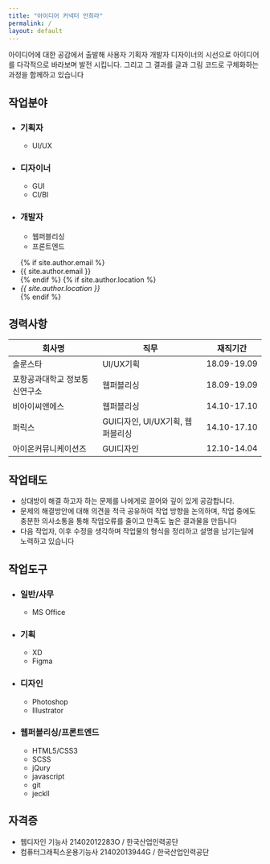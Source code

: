 ```yaml
---
title: "아이디어 커넥터 안희라"
permalink: / 
layout: default
---
```

<section class="intro">
  <article>
    아이디어에 대한 공감에서 출발해 사용자 기획자 개발자 디자이너의 시선으로 아이디어를 다각적으로 바라보며 발전 시킵니다.
    그리고 그 결과를 글과 그림 코드로 구체화하는 과정을 함께하고 있습니다
  </article>
  <div class="service">
    <h2>작업분야</h2>
    <ul>
      <li>
        <h3>기획자</h3>
        <ul>
          <li>UI/UX </li>
        </ul>
      </li>
      <li>
        <h3>디자이너</h3>
        <ul>
          <li>GUI</li>
          <li>CI/BI</li>
        </ul>
      </li>
      <li>
        <h3>개발자</h3>
        <ul>
          <li>웹퍼블리싱</li>
          <li>프론트엔드</li>
        </ul>
      </li>
    </ul>
  </div>
  <ul class="contact">
    {% if site.author.email %}
      <li>{{ site.author.email }}</li>
    {% endif %}
    {% if site.author.location %}
    <li>
      <address class="location" itemprop="homeLocation" itemscope itemtype="https://schema.org/Place">
       {{ site.author.location }}
      </address>
    </li>
    {% endif %}
  </ul>
</section>

<section class="partner layout_table">
  <h2>경력사항</h2>
  <table>
    <thead>
      <tr>
        <th>회사명</th>
        <th>직무</th>
        <th>재직기간</th>
      </tr>
    </thead>
    <tbody>
      <tr>
        <td>솔룬스타</td>
        <td>UI/UX기획</td>
        <td><time datetime="2018-09-01">18.09</time>-<time datetime="2019-09-01">19.09</time></td>
      </tr>
      <tr>
        <td>포항공과대학교 정보통신연구소</td>
        <td>웹퍼블리싱</td>
        <td><time datetime="2018-09-01">18.09</time>-<time datetime="2019-09-01">19.09</time></td>
      </tr>
      <tr>
        <td>비아이씨앤에스</td>
        <td>웹퍼블리싱</td>
        <td><time datetime="2014-10-01">14.10</time>-<time datetime="2017-10-11">17.10</time></td>
      </tr>
      <tr>
        <td>퍼릭스</td>
        <td>GUI디자인, UI/UX기획, 웹퍼블리싱</td>
        <td><time datetime="2014-10-01">14.10</time>-<time datetime="2017-10-11">17.10</time></td>
      </tr>
      <tr>
        <td>아이온커뮤니케이션즈</td>
        <td>GUI디자인</td>
        <td><time datetime="2012-10-22">12.10</time>-<time datetime="2014-04-30">14.04</time></td>
      </tr>
    </tbody>
  </table>
</section>

<section class="attitude">
  <h2>작업태도</h2>
  <ul>
    <li>
      상대방이 해결 하고자 하는 문제를 나에게로 끌어와 깊이 있게 공감합니다.
    </li>
    <li>
      문제의 해결방안에 대해 의견을 적극 공유하여 작업 방향을 논의하며, 작업 중에도 충분한 의사소통을 통해 작업오류를 줄이고 만족도 높은 결과물을 만듭니다
    </li>
    <li>
      다음 작업자, 이후 수정을 생각하며 작업물의 형식을 정리하고 설명을 남기는일에 노력하고 있습니다  
    </li>
  </ul>
</section>

<section class="toolsCertification">
  <div class="workTools">
    <h2>작업도구</h2>
    <ul>
      <li>
        <h3>일반/사무</h3>
        <ul>
          <li>MS Office</li>
        </ul>
      </li>
      <li>
        <h3>기획</h3>
        <ul>
          <li>XD</li>
          <li>Figma</li>
        </ul>
      </li>
      <li>
        <h3>디자인</h3>
        <ul>
          <li>Photoshop</li>
          <li>Illustrator</li>
        </ul>
      </li>
      <li>
        <h3>웹퍼블리싱/프론트엔드</h3>
        <ul>
          <li>HTML5/CSS3</li>
          <li>SCSS</li>
          <li>jQury</li>
          <li>javascript</li>
          <li>git</li>
          <li>jeckll</li>
        </ul>
      </li>
    </ul>
  </div>
  <div  class="certification">
    <h2>자격증</h2>
    <ul>
      <li>
        웹디자인 기능사
        <span>21402012283O / 한국산업인력공단</span>
      </li>
      <li>
        컴퓨터그래픽스운용기능사
        <span>21402013944G / 한국산업인력공단</span>
      </li>
    </ul>
  </div>
</section>
